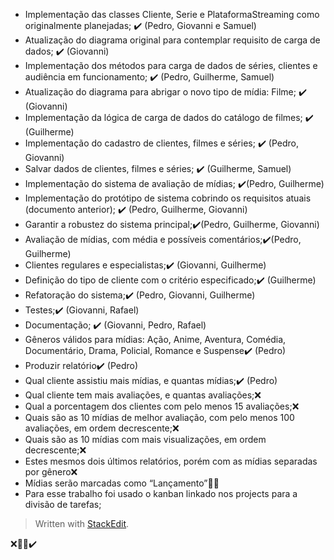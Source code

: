 - Implementação das classes Cliente, Serie e PlataformaStreaming como originalmente planejadas; ✔️ (Pedro, Giovanni e Samuel)
- Atualização do diagrama original para contemplar requisito de carga de dados; ✔️ (Giovanni)
- Implementação dos métodos para carga de dados de séries, clientes e audiência em funcionamento; ✔️ (Pedro, Guilherme, Samuel)
- Atualização do diagrama para abrigar o novo tipo de mídia: Filme; ✔️ (Giovanni)
- Implementação da lógica de carga de dados do catálogo de filmes; ✔️ (Guilherme)
- Implementação do cadastro de clientes, filmes e séries; ✔️ (Pedro, Giovanni)
- Salvar dados de clientes, filmes e séries; ✔️ (Guilherme, Samuel)
- Implementação do sistema de avaliação de mídias; ✔️(Pedro, Guilherme)
- Implementação do protótipo de sistema cobrindo os requisitos atuais (documento anterior); ✔️ (Pedro, Guilherme, Giovanni)
- Garantir a robustez do sistema principal;✔️(Pedro, Guilherme, Giovanni)
- Avaliação de mídias, com média e possíveis comentários;✔️(Pedro, Guilherme)
- Clientes regulares e especialistas;✔️ (Giovanni, Guilherme)
- Definição do tipo de cliente com o critério especificado;✔️ (Guilherme)
- Refatoração do sistema;✔️ (Pedro, Giovanni, Guilherme)
- Testes;✔️ (Giovanni, Rafael)
- Documentação; ✔️ (Giovanni, Pedro, Rafael)
- Gêneros válidos para mídias: Ação, Anime, Aventura, Comédia, Documentário, Drama, Policial, Romance e Suspense✔️ (Pedro)
- Produzir relatório✔️ (Pedro)
- Qual cliente assistiu mais mídias, e quantas mídias;✔️ (Pedro)
- Qual cliente tem mais avaliações, e quantas avaliações;❌
- Qual a porcentagem dos clientes com pelo menos 15 avaliações;❌
- Quais são as 10 mídias de melhor avaliação, com pelo menos 100 avaliações, em ordem decrescente;❌
- Quais são as 10 mídias com mais visualizações, em ordem decrescente;❌
- Estes mesmos dois últimos relatórios, porém com as mídias separadas por gênero❌
- Mídias serão marcadas como “Lançamento”👨‍💻
- Para esse trabalho foi usado o kanban linkado nos projects para a divisão de tarefas;


> Written with [StackEdit](https://stackedit.io/).

❌👨‍💻✔️
